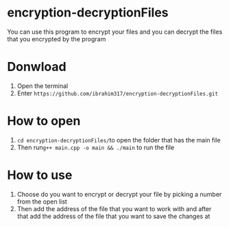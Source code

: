 # encryption-decryptionFiles
You can use this program to encrypt your files and you can  decrypt the files that you encrypted by the program

# Donwload
1. Open the terminal
2. Enter `https://github.com/ibrahim317/encryption-decryptionFiles.git`

# How to open
1. `cd encryption-decryptionFiles/`to open the folder that has the main file
2. Then run`g++ main.cpp -o main && ./main` to run the file



# How to use
1. Choose do you want to encrypt or decrypt your file by picking a number from the open list
2. Then add the address of the file that you want to work with and after that add the address of the file that you want to save the changes at
